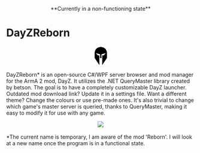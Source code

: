 <p align="center">**Currently in a non-functioning state**</p>

# DayZReborn

<p align="center">
  <img src="DayZReborn/images/icon.png"/>
</p>

DayZReborn\* is an open-source C#/WPF server browser and mod manager for the ArmA 2 mod, DayZ. It utilizes the .NET QueryMaster library created by betson. The goal is to have a completely customizable DayZ launcher. Outdated mod download link? Update it in a settings file. Want a different theme? Change the colours or use pre-made ones. It's also trivial to change which game's master server is queried, thanks to QueryMaster, making it easy to modify it for use with any game.

<p align="center">
  <img src="http://i.imgur.com/mYY0NqK.png"/>
</p>

\*The current name is temporary, I am aware of the mod 'Reborn'. I will look at a new name once the program is in a functional state.
